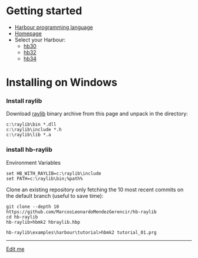 # Getting started

* [Harbour programming language](https://en.wikipedia.org/wiki/Harbour_(programming_language))
* [Homepage](https://harbour.github.io)
* Select your Harbour:
   - [hb30](https://sourceforge.net/projects/harbour-project/files/)
   - [hb32](https://github.com/harbour/core)
   - [hb34](https://github.com/vszakats/harbour-core)

# Installing on Windows

### Install raylib

Download [raylib](https://github.com/raysan5/raylib/releases/download/3.0.0/raylib-3.0.0-Win64-mingw.zip) binary archive from this page and unpack in the directory:

```
c:\raylib\bin *.dll
c:\raylib\include *.h
c:\raylib\lib *.a
```

### install hb-raylib

Environment Variables

```
set HB_WITH_RAYLIB=c:\raylib\include
set PATH=c:\raylib\bin;%path%
```

Clone an existing repository only fetching the 10 most recent commits on the default branch (useful to save time):

```
git clone --depth 10 https://github.com/MarcosLeonardoMendezGerencir/hb-raylib
cd hb-raylib
hb-raylib>hbmk2 hbraylib.hbp
```

```
hb-raylib\examples\harbour\tutorial>hbmk2 tutorial_01.prg
```

---

[Edit me](https://github.com/rjopek/hb-raylib/edit/main/docs/tutorial/README.md)

